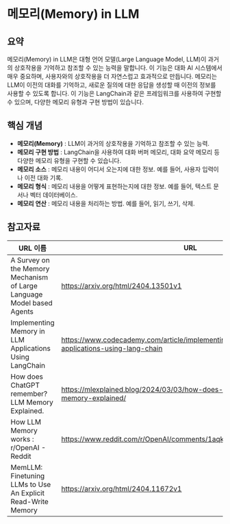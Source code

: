 # 메모리(Memory) in LLM

## 요약
메모리(Memory) in LLM은 대형 언어 모델(Large Language Model, LLM)이 과거의 상호작용을 기억하고 참조할 수 있는 능력을 말합니다. 이 기능은 대화 AI 시스템에서 매우 중요하며, 사용자와의 상호작용을 더 자연스럽고 효과적으로 만듭니다. 메모리는 LLM이 이전의 대화를 기억하고, 새로운 질의에 대한 응답을 생성할 때 이전의 정보를 사용할 수 있도록 합니다. 이 기능은 LangChain과 같은 프레임워크를 사용하여 구현할 수 있으며, 다양한 메모리 유형과 구현 방법이 있습니다.

## 핵심 개념
- **메모리(Memory)** : LLM이 과거의 상호작용을 기억하고 참조할 수 있는 능력.
- **메모리 구현 방법** : LangChain을 사용하여 대화 버퍼 메모리, 대화 요약 메모리 등 다양한 메모리 유형을 구현할 수 있습니다.
- **메모리 소스** : 메모리 내용이 어디서 오는지에 대한 정보. 예를 들어, 사용자 입력이나 이전 대화 기록.
- **메모리 형식** : 메모리 내용을 어떻게 표현하는지에 대한 정보. 예를 들어, 텍스트 문서나 벡터 데이터베이스.
- **메모리 연산** : 메모리 내용을 처리하는 방법. 예를 들어, 읽기, 쓰기, 삭제.

## 참고자료
| URL 이름 | URL |
| --- | --- |
| A Survey on the Memory Mechanism of Large Language Model based Agents | https://arxiv.org/html/2404.13501v1 |
| Implementing Memory in LLM Applications Using LangChain | https://www.codecademy.com/article/implementing-memory-in-llm-applications-using-lang-chain |
| How does ChatGPT remember? LLM Memory Explained. | https://mlexplained.blog/2024/03/03/how-does-chatgpt-remember-llm-memory-explained/ |
| How LLM Memory works : r/OpenAI - Reddit | https://www.reddit.com/r/OpenAI/comments/1aqksc3/how_llm_memory_works/ |
| MemLLM: Finetuning LLMs to Use An Explicit Read-Write Memory | https://arxiv.org/html/2404.11672v1 |